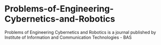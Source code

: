 # Problems-of-Engineering-Cybernetics-and-Robotics
Problems of Engineering Cybernetics and Robotics is a journal published by Institute of Information and Communication Technologies - BAS

